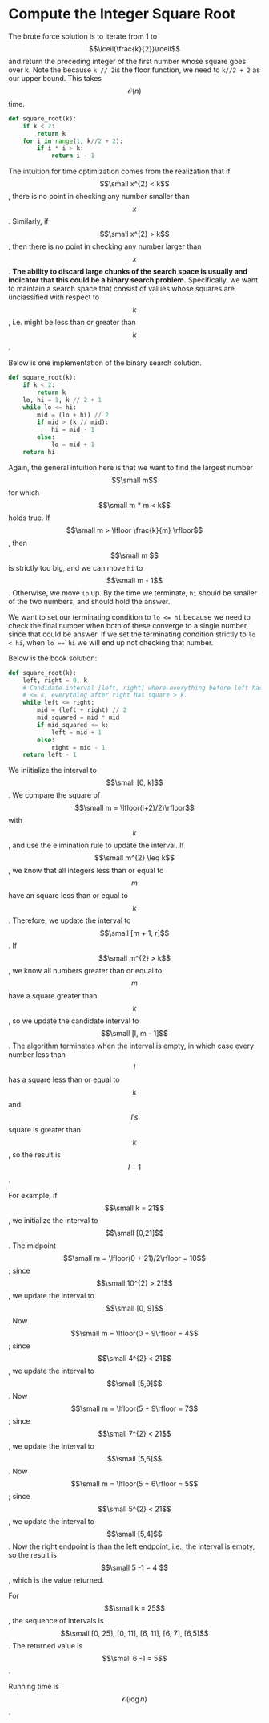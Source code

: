 # Compute the Integer Square Root

The brute force solution is to iterate from 1 to $$\lceil(\frac{k}{2})\rceil$$ and return the preceding integer of the first number whose square goes over k. Note the because `k // 2`is the floor function, we need to `k//2 + 2` as our upper bound. This takes $$\mathcal{O}(n)$$ time.

```py
def square_root(k):
    if k < 2:
        return k
    for i in range(1, k//2 + 2):
        if i * i > k:
            return i - 1
```

The intuition for time optimization comes from the realization that if $$\small x^{2} < k$$, there is no point in checking any number smaller than $$x$$. Similarly, if $$\small x^{2} > k$$, then there is no point in checking any number larger than $$x$$. **The ability to discard large chunks of the search space is usually and indicator that this could be a binary search problem.** Specifically, we want to maintain a search space that consist of values whose squares are unclassified with respect to $$k$$, i.e. might be less than or greater than $$k$$.

Below is one implementation of the binary search solution.

```py
def square_root(k):
    if k < 2:
        return k
    lo, hi = 1, k // 2 + 1
    while lo <= hi:
        mid = (lo + hi) // 2
        if mid > (k // mid):
            hi = mid - 1
        else:
            lo = mid + 1
    return hi
```

Again, the general intuition here is that we want to find the largest number$$\small m$$ for which $$\small m * m < k$$ holds true. If $$\small m > \lfloor \frac{k}{m} \rfloor$$, then $$\small m $$ is strictly too big, and we can move `hi` to $$\small m - 1$$. Otherwise, we move `lo` up. By the time we terminate, `hi` should be smaller of the two numbers, and should hold the answer.

We want to set our terminating condition to `lo <= hi` because we need to check the final number when both of these converge to a single number, since that could be answer. If we set the terminating condition strictly to `lo < hi`, when `lo == hi` we will end up not checking that number.

Below is the book solution:

```py
def square_root(k):
    left, right = 0, k
    # Candidate interval [left, right] where everything before left has square
    # <= k, everything after right has square > k.
    while left <= right:
        mid = (left + right) // 2
        mid_squared = mid * mid
        if mid_squared <= k:
            left = mid + 1
        else:
            right = mid - 1
    return left - 1
```

We iniitialize the interval to $$\small [0, k]$$. We compare the square of $$\small m = \lfloor(l+2)/2)\rfloor$$ with $$k$$, and use the elimination rule to update the interval. If $$\small m^{2} \leq k$$, we know that all integers less than or equal to $$m$$ have an square less than or equal to $$k$$. Therefore, we update the interval to $$\small [m + 1, r]$$. If $$\small m^{2} > k$$, we know all numbers greater than or equal to $$m$$ have a square greater than $$k$$, so we update the candidate interval to $$\small [l, m - 1]$$. The algorithm terminates when the interval is empty, in which case every number less than $$l$$ has a square less than or equal to $$k$$ and $$l's$$ square is greater than $$k$$, so the result is $$l - 1$$.

For example, if $$\small k = 21$$, we initialize the interval to $$\small [0,21]$$. The midpoint $$\small m = \lfloor(0 + 21)/2\rfloor = 10$$; since $$\small 10^{2} > 21$$, we update the interval to $$\small [0, 9]$$. Now $$\small m = \lfloor(0 + 9\rfloor = 4$$; since $$\small 4^{2} < 21$$, we update the interval to $$\small [5,9]$$. Now $$\small m = \lfloor(5 + 9\rfloor = 7$$; since $$\small 7^{2} < 21$$, we update the interval to $$\small [5,6]$$. Now $$\small m = \lfloor(5 + 6\rfloor = 5$$; since $$\small 5^{2} < 21$$, we update the interval to $$\small [5,4]$$. Now the right endpoint is than the left endpoint, i.e., the interval is empty, so the result is $$\small 5 -1 = 4 $$, which is the value returned.

For $$\small k = 25$$, the sequence of intervals is $$\small [0, 25], [0, 11], [6, 11], [6, 7], [6,5]$$. The returned value is $$\small 6 -1 = 5$$.

Running time is $$\mathcal{O}(\log{n})$$.

